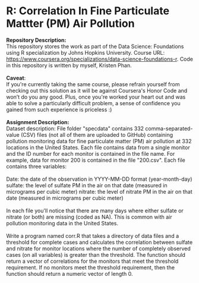 # R: Correlation In Fine Particulate Mattter (PM) Air Pollution

__Repository Description:__
<br/>
This repository stores the work as part of the Data Science: Foundations using R specialization by Johns Hopkins University. Course URL: https://www.coursera.org/specializations/data-science-foundations-r. Code in this repository is written by myself, Kristen Phan.
<br/>
<br/>
__Caveat__: 
<br/>
If you're currently taking the same course, please refrain yourself from checking out this solution as it will be against Coursera's Honor Code and won’t do you any good. Plus, once you're worked your heart out and was able to solve a particularly difficult problem, a sense of confidence you gained from such experience is priceless :)
<br/>
<br/>
__Assignment Description:__
<br/>
Dataset description: 
File folder "specdata" contains 332 comma-separated-value (CSV) files (not all of them are uploaded to GitHub) containing pollution monitoring data for fine particulate matter (PM) air pollution at 332 locations in the United States. Each file contains data from a single monitor and the ID number for each monitor is contained in the file name. For example, data for monitor 200 is contained in the file "200.csv". Each file contains three variables:
<br/>
<br/>
Date: the date of the observation in YYYY-MM-DD format (year-month-day)
sulfate: the level of sulfate PM in the air on that date (measured in micrograms per cubic meter)
nitrate: the level of nitrate PM in the air on that date (measured in micrograms per cubic meter)
<br/>
<br/>
In each file you'll notice that there are many days where either sulfate or nitrate (or both) are missing (coded as NA). This is common with air pollution monitoring data in the United States.
<br/>
<br/>
Write a program named corr.R that takes a directory of data files and a threshold for complete cases and calculates the correlation between sulfate and nitrate for monitor locations where the number of completely observed cases (on all variables) is greater than the threshold. The function should return a vector of correlations for the monitors that meet the threshold requirement. If no monitors meet the threshold requirement, then the function should return a numeric vector of length 0.
